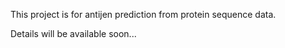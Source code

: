 This project is for antijen prediction from protein sequence data.

Details will be available soon...
